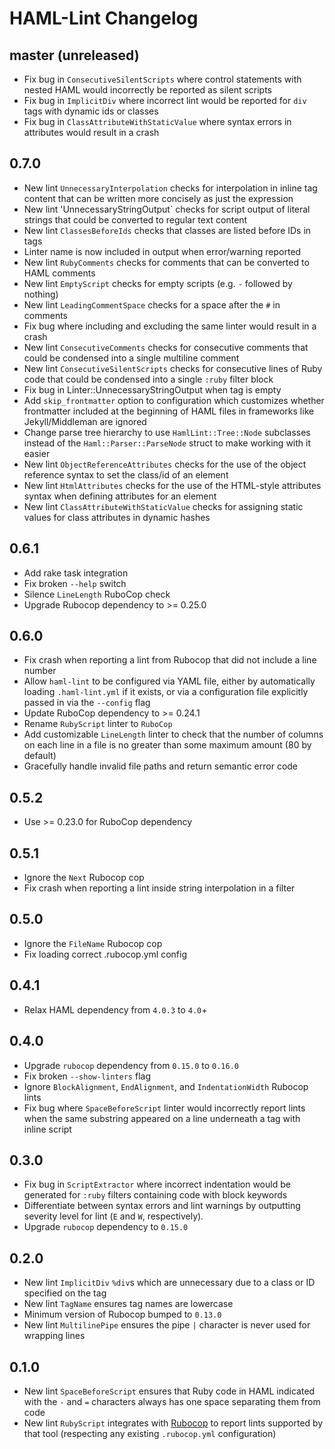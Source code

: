 # HAML-Lint Changelog

## master (unreleased)

* Fix bug in `ConsecutiveSilentScripts` where control statements with nested
  HAML would incorrectly be reported as silent scripts
* Fix bug in `ImplicitDiv` where incorrect lint would be reported for `div`
  tags with dynamic ids or classes
* Fix bug in `ClassAttributeWithStaticValue` where syntax errors in attributes
  would result in a crash

## 0.7.0

* New lint `UnnecessaryInterpolation` checks for interpolation in inline
  tag content that can be written more concisely as just the expression
* New lint 'UnnecessaryStringOutput` checks for script output of literal
  strings that could be converted to regular text content
* New lint `ClassesBeforeIds` checks that classes are listed before IDs
  in tags
* Linter name is now included in output when error/warning reported
* New lint `RubyComments` checks for comments that can be converted to
  HAML comments
* New lint `EmptyScript` checks for empty scripts (e.g. `-` followed by
  nothing)
* New lint `LeadingCommentSpace` checks for a space after the `#` in
  comments
* Fix bug where including and excluding the same linter would result in a crash
* New lint `ConsecutiveComments` checks for consecutive comments that could be
  condensed into a single multiline comment
* New lint `ConsecutiveSilentScripts` checks for consecutive lines of Ruby code
  that could be condensed into a single `:ruby` filter block
* Fix bug in Linter::UnnecessaryStringOutput when tag is empty
* Add `skip_frontmatter` option to configuration which customizes whether
  frontmatter included at the beginning of HAML files in frameworks like
  Jekyll/Middleman are ignored
* Change parse tree hierarchy to use `HamlLint::Tree::Node` subclasses instead
  of the `Haml::Parser::ParseNode` struct to make working with it easier
* New lint `ObjectReferenceAttributes` checks for the use of the object
  reference syntax to set the class/id of an element
* New lint `HtmlAttributes` checks for the use of the HTML-style attributes
  syntax when defining attributes for an element
* New lint `ClassAttributeWithStaticValue` checks for assigning static values
  for class attributes in dynamic hashes

## 0.6.1

* Add rake task integration
* Fix broken `--help` switch
* Silence `LineLength` RuboCop check
* Upgrade Rubocop dependency to >= 0.25.0

## 0.6.0

* Fix crash when reporting a lint from Rubocop that did not include a line
  number
* Allow `haml-lint` to be configured via YAML file, either by automatically
  loading `.haml-lint.yml` if it exists, or via a configuration file
  explicitly passed in via the `--config` flag
* Update RuboCop dependency to >= 0.24.1
* Rename `RubyScript` linter to `RuboCop`
* Add customizable `LineLength` linter to check that the number of columns on
  each line in a file is no greater than some maximum amount (80 by default)
* Gracefully handle invalid file paths and return semantic error code

## 0.5.2

* Use >= 0.23.0 for RuboCop dependency

## 0.5.1

* Ignore the `Next` Rubocop cop
* Fix crash when reporting a lint inside string interpolation in a filter

## 0.5.0

* Ignore the `FileName` Rubocop cop
* Fix loading correct .rubocop.yml config

## 0.4.1

* Relax HAML dependency from `4.0.3` to `4.0`+

## 0.4.0

* Upgrade `rubocop` dependency from `0.15.0` to `0.16.0`
* Fix broken `--show-linters` flag
* Ignore `BlockAlignment`, `EndAlignment`, and `IndentationWidth` Rubocop lints
* Fix bug where `SpaceBeforeScript` linter would incorrectly report lints when
  the same substring appeared on a line underneath a tag with inline script

## 0.3.0

* Fix bug in `ScriptExtractor` where incorrect indentation would be generated
  for `:ruby` filters containing code with block keywords
* Differentiate between syntax errors and lint warnings by outputting severity
  level for lint (`E` and `W`, respectively).
* Upgrade `rubocop` dependency to `0.15.0`

## 0.2.0

* New lint `ImplicitDiv` `%div`s which are unnecessary due to a class or ID
  specified on the tag
* New lint `TagName` ensures tag names are lowercase
* Minimum version of Rubocop bumped to `0.13.0`
* New lint `MultilinePipe` ensures the pipe `|` character is never used for
  wrapping lines

## 0.1.0

* New lint `SpaceBeforeScript` ensures that Ruby code in HAML indicated with the
  `-` and `=` characters always has one space separating them from code
* New lint `RubyScript` integrates with [Rubocop](https://github.com/bbatsov/rubocop)
  to report lints supported by that tool (respecting any existing `.rubocop.yml`
  configuration)
